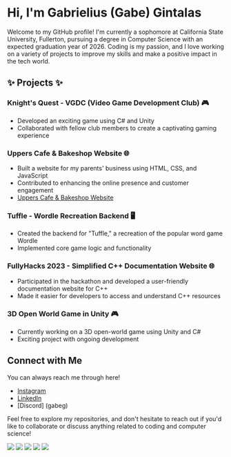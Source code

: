 # Hi, I'm Gabrielius (Gabe) Gintalas

Welcome to my GitHub profile! I'm currently a sophomore at California State University, Fullerton, pursuing a degree in Computer Science with an expected graduation year of 2026. Coding is my passion, and I love working on a variety of projects to improve my skills and make a positive impact in the tech world.

## ✨ Projects ✨

### Knight's Quest - VGDC (Video Game Development Club) 🎮
- Developed an exciting game using C# and Unity
- Collaborated with fellow club members to create a captivating gaming experience

### Uppers Cafe & Bakeshop Website 🌐
- Built a website for my parents' business using HTML, CSS, and JavaScript
- Contributed to enhancing the online presence and customer engagement
- [Uppers Cafe & Bakeshop Website](https://www.upperscafebakeshop.com/)

### Tuffle - Wordle Recreation Backend 🖥️
- Created the backend for "Tuffle," a recreation of the popular word game Wordle
- Implemented core game logic and functionality

### FullyHacks 2023 - Simplified C++ Documentation Website 🌐
- Participated in the hackathon and developed a user-friendly documentation website for C++
- Made it easier for developers to access and understand C++ resources

### 3D Open World Game in Unity 🎮
- Currently working on a 3D open-world game using Unity and C#
- Exciting project with ongoing development

## Connect with Me

You can always reach me through here!

- [Instagram](https://www.instagram.com/gabe.gin/)
- [LinkedIn](https://www.linkedin.com/in/gabrielius-gintalas-a3523a252/) 
- [Discord] (gabeg)

Feel free to explore my repositories, and don't hesitate to reach out if you'd like to collaborate or discuss anything related to coding and computer science!

[![](https://raw.githubusercontent.com/GabrieliusGintalas/github-profile-summary-cards-example/master/profile-summary-card-output/2077/0-profile-details.svg)](https://github.com/GabrieliusGintalas/github-profile-summary-cards)
[![](https://raw.githubusercontent.com/GabrieliusGintalas/github-profile-summary-cards-example/master/profile-summary-card-output/2077/1-repos-per-language.svg)](https://github.com/GabrieliusGintalas/github-profile-summary-cards) [![](https://raw.githubusercontent.com/GabrieliusGintalas/github-profile-summary-cards-example/master/profile-summary-card-output/2077/2-most-commit-language.svg)](https://github.com/GabrieliusGintalas/github-profile-summary-cards)
[![](https://raw.githubusercontent.com/GabrieliusGintalas/github-profile-summary-cards-example/master/profile-summary-card-output/2077/3-stats.svg)](https://github.com/GabrieliusGintalas/github-profile-summary-cards) [![](https://raw.githubusercontent.com/GabrieliusGintalas/github-profile-summary-cards-example/master/profile-summary-card-output/2077/4-productive-time.svg)](https://github.com/GabrieliusGintalas/github-profile-summary-cards)

